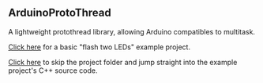 ArduinoProtoThread
------------------

A lightweight protothread library, allowing Arduino compatibles to multitask.

[Click here](https://github.com/gregkrsak/ArduinoProtoThread/tree/master/examples/TwoAsyncFlashingLEDs) for a basic "flash two LEDs" example project.

[Click here](https://github.com/gregkrsak/ArduinoProtoThread/blob/master/examples/TwoAsyncFlashingLEDs/TwoAsyncFlashingLEDs.ino) to skip the project folder and jump straight into the example project's C++ source code.
